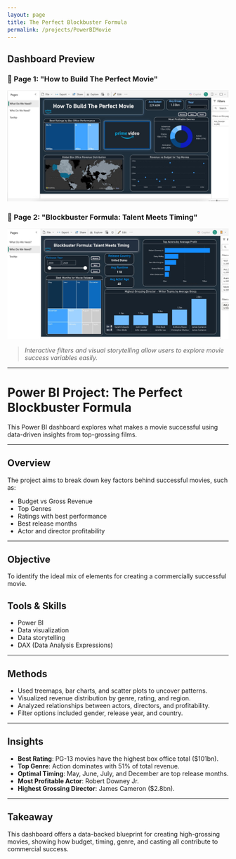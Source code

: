 ```yaml
---
layout: page
title: The Perfect Blockbuster Formula
permalink: /projects/PowerBIMovie
---
```


## Dashboard Preview

### 📄 Page 1: "How to Build The Perfect Movie"
<img src="/assets/img/howtobuildtheperfect.jpeg" alt="Page 1" width="800"/>

### 📄 Page 2: "Blockbuster Formula: Talent Meets Timing"
<img src="/assets/img/blockbusterformmula.jpeg" alt="Page 1" width="800"/>

> _Interactive filters and visual storytelling allow users to explore movie success variables easily._

---

# Power BI Project: The Perfect Blockbuster Formula

This Power BI dashboard explores what makes a movie successful using data-driven insights from top-grossing films.

---

## Overview

The project aims to break down key factors behind successful movies, such as:
- Budget vs Gross Revenue
- Top Genres
- Ratings with best performance
- Best release months
- Actor and director profitability
  
---

## Objective

To identify the ideal mix of elements for creating a commercially successful movie.

##  Tools & Skills
- Power BI
- Data visualization
- Data storytelling
- DAX (Data Analysis Expressions)
  
---

## Methods

- Used treemaps, bar charts, and scatter plots to uncover patterns.
- Visualized revenue distribution by genre, rating, and region.
- Analyzed relationships between actors, directors, and profitability.
- Filter options included gender, release year, and country.
  
---

## Insights

- **Best Rating**: PG-13 movies have the highest box office total ($101bn).
- **Top Genre**: Action dominates with 51% of total revenue.
- **Optimal Timing**: May, June, July, and December are top release months.
- **Most Profitable Actor**: Robert Downey Jr.
- **Highest Grossing Director**: James Cameron ($2.8bn).
  
---
## Takeaway

This dashboard offers a data-backed blueprint for creating high-grossing movies, showing how budget, timing, genre, and casting all contribute to commercial success.


